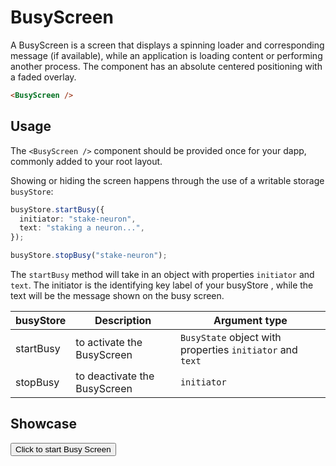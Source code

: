 <script lang="ts">
    import { busyStore } from "$lib/stores/busy.store";
    import BusyScreen from "$lib/components/BusyScreen.svelte";

    const initiator = "stake-neuron";
    
    const startBusy = () => busyStore.startBusy({
        initiator: initiator,
        text: 'staking a neuron...',
    });

    const stopBusy = () => busyStore.stopBusy(initiator);

    const click = (e) => {
        e.preventDefault();
        startBusy();
        setTimeout(() => stopBusy(), 1000);
    }
    
</script>

# BusyScreen

A BusyScreen is a screen that displays a spinning loader and corresponding message (if available), while an application is loading content or performing another process. The component has an absolute centered positioning with a faded overlay.

```html
<BusyScreen />
```

## Usage

The `<BusyScreen />` component should be provided once for your dapp, commonly added to your root layout.

Showing or hiding the screen happens through the use of a writable storage `busyStore`:

```typescript
busyStore.startBusy({
  initiator: "stake-neuron",
  text: "staking a neuron...",
});

busyStore.stopBusy("stake-neuron");
```

The `startBusy` method will take in an object with properties `initiator` and `text`. The initiator is the identifying key label of your busyStore , while the text will be the message shown on the busy screen.

| busyStore | Description                  | Argument type                                             |
| --------- | ---------------------------- | --------------------------------------------------------- |
| startBusy | to activate the BusyScreen   | `BusyState` object with properties `initiator` and `text` |
| stopBusy  | to deactivate the BusyScreen | `initiator`                                               |

## Showcase

<div data-tid="showcase">
<button data-tid="busy-display" class="primary" id="start" on:click={click}>Click to start Busy Screen</button>
<BusyScreen />
</div>

